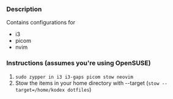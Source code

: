 ### Description
Contains configurations for
* i3
* picom
* nvim
### Instructions (assumes you're using OpenSUSE)
1. `sudo zypper in i3 i3-gaps picom stow neovim`
2. Stow the items in your home directory with --target (`stow --target=/home/kodex dotfiles`)
